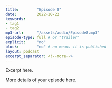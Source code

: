 ```yaml
---
title:        "Episode 8"
date:         2022-10-22 
keywords:
- tag1
- tag2
mp3-url:      "/assets/audio/Episode8.mp3"
episode-type: full # or "trailer"
explicit:     "no"
block:        "no" # no means it is published
layout: podcast
excerpt_separator: <!--more-->
---
```

Excerpt here.
<!--more-->

More details of your episode here.

